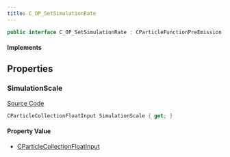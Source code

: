 ```yaml
---
title: C_OP_SetSimulationRate
---
```


```csharp
public interface C_OP_SetSimulationRate : CParticleFunctionPreEmission, CParticleFunctionOperator, CParticleFunction, ISchemaClass<CParticleFunction>, ISchemaClass<CParticleFunctionOperator>, ISchemaClass<CParticleFunctionPreEmission>, ISchemaClass<C_OP_SetSimulationRate>, ISchemaField, ISchemaClass, INativeHandle
```

#### Implements

## Properties

### SimulationScale

[Source Code](https://github.com/swiftly-solution/swiftlys2/blob/main/managed/src/SwiftlyS2.Generated/Schemas/Interfaces/C_OP_SetSimulationRate.cs#L17)

```csharp
CParticleCollectionFloatInput SimulationScale { get; }
```

#### Property Value

- [CParticleCollectionFloatInput](/docs/api/shared/schemadefinitions/cparticlecollectionfloatinput)

